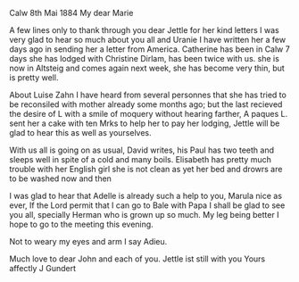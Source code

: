  Calw 8th Mai 1884
My dear Marie

A few lines only to thank through you dear Jettle for her kind letters I was very glad to hear so much about you all and Uranie I have written her a few days ago in sending her a letter from America. Catherine has been in Calw 7 days she has lodged with Christine Dirlam, has been twice with us. she is now in Altsteig and comes again next week, she has become very thin, but is pretty well.

About Luise Zahn I have heard from several personnes that she has tried to be reconsiled with mother already some months ago; but the last recieved the desire of L with a smile of moquery without hearing farther, A paques L. sent her a cake with ten Mrks to help her to pay her lodging, Jettle will be glad to hear this as well as yourselves.

With us all is going on as usual, David writes, his Paul has two teeth and sleeps well in spite of a cold and many boils. Elisabeth has pretty much trouble with her English girl she is not clean as yet her bed and drowrs are to be washed now and then

I was glad to hear that Adelle is already such a help to you, Marula nice as ever, If the Lord permit that I can go to Bale with Papa I shall be glad to see you all, specially Herman who is grown up so much. My leg being better I hope to go to the meeting this evening.

Not to weary my eyes and arm I say Adieu.

Much love to dear John and each of you. Jettle ist still with you  Yours affectly J Gundert
